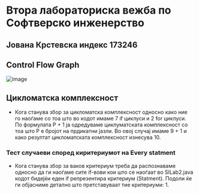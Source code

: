 # Втора лабораториска вежба по Софтверско инженерство
## Јована Крстевска индекс 173246

## Control Flow Graph

![image](https://github.com/JovanaKrstevska/SI_2024_lab2_173246/assets/100038564/3617c328-e3f7-4511-8824-e68c9af4cd0d)


## Цикломатска комплексност
- Кога станува збор за цикломатска комплексност односно како ние го наоѓаме со тоа што во кодот имаме 7 if циклуси и 2 for циклуси. По формулата P + 1 ја одредуваме циклуматската комплексност со тоа што P е бројот на прдикатни јазли. Во овој случај имаме 9 + 1 и како резултат цикломатската комплексност изнесува 10.


### Тест случаеви според киритериумот на Every statment
- Кога станува збор за ваков критериум треба да распознаваме односно да ги наоѓаме сите if-вови кои што се наоѓаат во SILab2.java кодот бидејќи еден if репрезентира критериум (Statment). Подоли ќе ги објасниме детално што претставуваат тие критериуми:
  1. 
